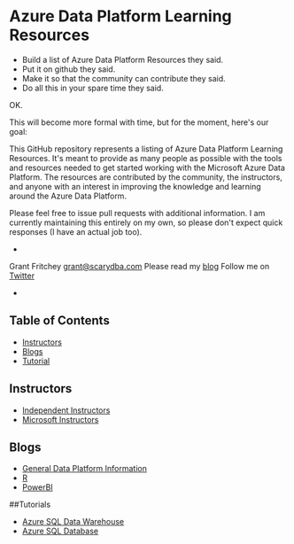 <h1>
Azure Data Platform Learning Resources
</h1>

* Build a list of Azure Data Platform Resources they said.
* Put it on github they said.
* Make it so that the community can contribute they said.
* Do all this in your spare time they said.

OK.

This will become more formal with time, but for the moment, here's our goal:

This GitHub repository represents a listing of Azure Data Platform Learning Resources. It's meant to provide as many people as possible with the tools and resources needed to get started working with the Microsoft Azure Data Platform. The resources are contributed by the community, the instructors, and anyone with an interest in improving the knowledge and learning around the Azure Data Platform.

Please feel free to issue pull requests with additional information. I am currently maintaining this entirely on my own, so please don't expect quick responses (I have an actual job too).

-

Grant Fritchey
grant@scarydba.com
Please read my [blog](http://www.scarydba.com)
Follow me on [Twitter](http://twitter.com/gfritchey)

-

## Table of Contents

- [Instructors](#instructors)
- [Blogs](#blogs)
- [Tutorial](#tutorials)

## Instructors
- [Independent Instructors](instructors/independent.md)
- [Microsoft Instructors](instructors/microsoft.md)

## Blogs
- [General Data Platform Information](blogs/general.md)
- [R](blogs/r.md)
- [PowerBI](blogs/powerbi.md)

##Tutorials
- [Azure SQL Data Warehouse](tutorials/sqldatawarehouse.md)
- [Azure SQL Database](tutorials/sqldb.md)